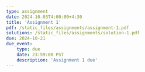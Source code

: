 ```yaml
---
type: assignment
date: 2024-10-03T4:00:00+4:30
title: 'Assignment 1'
pdf: /static_files/assignments/assignment-1.pdf
solutions: /static_files/assignments/solution-1.pdf
due: 2024-10-21
due_event: 
    type: due
    date: 23:59:00 PST
    description: 'Assignment 1 due'
---
```

